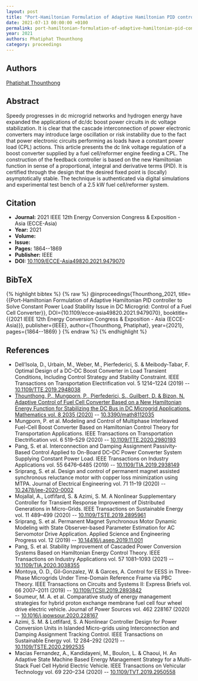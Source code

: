 ```yaml
---
layout: post
title: "Port-Hamiltonian Formulation of Adaptive Hamiltonian PID controller to Solve Constant Power Load Stability Issue in DC Microgrid: Control of a Fuel Cell Converter"
date: 2021-07-13 00:00:00 +0100
permalink: port-hamiltonian-formulation-of-adaptive-hamiltonian-pid-controller-to-solve-constant-power-load-stability-issue-in-dc-microgrid-control-of-a-fuel-cell-converter
year: 2021
authors: Phatiphat Thounthong
category: proceedings
---
```

 
## Authors
[Phatiphat Thounthong](authors/phatiphat_thounthong)
 
## Abstract
Speedy progresses in dc microgrid networks and hydrogen energy have expanded the applications of dc/dc boost power circuits in dc voltage stabilization. It is clear that the cascade interconnection of power electronic converters may introduce large oscillation or risk instability due to the fact that power electronic circuits performing as loads have a constant power load (CPL) actions. This article presents the dc link voltage regulation of a boost converter supplied by a fuel cell/reformer engine feeding a CPL. The construction of the feedback controller is based on the new Hamiltonian function in sense of a proportional, integral and derivative terms (PID). It is certified through the design that the desired fixed point is (locally) asymptotically stable. The technique is authenticated via digital simulations and experimental test bench of a 2.5 kW fuel cell/reformer system.
 
## Citation
- **Journal:** 2021 IEEE 12th Energy Conversion Congress &amp; Exposition - Asia (ECCE-Asia)
- **Year:** 2021
- **Volume:** 
- **Issue:** 
- **Pages:** 1864--1869
- **Publisher:** IEEE
- **DOI:** [10.1109/ECCE-Asia49820.2021.9479070](https://doi.org/10.1109/ECCE-Asia49820.2021.9479070)
 
## BibTeX
{% highlight bibtex %}
{% raw %}
@inproceedings{Thounthong_2021,
  title={{Port-Hamiltonian Formulation of Adaptive Hamiltonian PID controller to Solve Constant Power Load Stability Issue in DC Microgrid: Control of a Fuel Cell Converter}},
  DOI={10.1109/ecce-asia49820.2021.9479070},
  booktitle={{2021 IEEE 12th Energy Conversion Congress &amp; Exposition - Asia (ECCE-Asia)}},
  publisher={IEEE},
  author={Thounthong, Phatiphat},
  year={2021},
  pages={1864--1869}
}
{% endraw %}
{% endhighlight %}
 
## References
- Dell’Isola, D., Urbain, M., Weber, M., Pierfederici, S. & Meibody-Tabar, F. Optimal Design of a DC–DC Boost Converter in Load Transient Conditions, Including Control Strategy and Stability Constraint. IEEE Transactions on Transportation Electrification vol. 5 1214–1224 (2019) -- [10.1109/TTE.2019.2948038](https://doi.org/10.1109/TTE.2019.2948038)
- [Thounthong, P., Mungporn, P., Pierfederici, S., Guilbert, D. & Bizon, N. Adaptive Control of Fuel Cell Converter Based on a New Hamiltonian Energy Function for Stabilizing the DC Bus in DC Microgrid Applications. Mathematics vol. 8 2035 (2020)](adaptive-control-of-fuel-cell-converter-based-on-a-new-hamiltonian-energy-function-for-stabilizing-the-dc-bus-in-dc-microgrid-applications) -- [10.3390/math8112035](https://doi.org/10.3390/math8112035)
- Mungporn, P. et al. Modeling and Control of Multiphase Interleaved Fuel-Cell Boost Converter Based on Hamiltonian Control Theory for Transportation Applications. IEEE Transactions on Transportation Electrification vol. 6 519–529 (2020) -- [10.1109/TTE.2020.2980193](https://doi.org/10.1109/TTE.2020.2980193)
- Pang, S. et al. Interconnection and Damping Assignment Passivity-Based Control Applied to On-Board DC–DC Power Converter System Supplying Constant Power Load. IEEE Transactions on Industry Applications vol. 55 6476–6485 (2019) -- [10.1109/TIA.2019.2938149](https://doi.org/10.1109/TIA.2019.2938149)
- Sriprang, S. et al. Design and control of permanent magnet assisted synchronous reluctance motor with copper loss minimization using MTPA. Journal of Electrical Engineering vol. 71 11–19 (2020) -- [10.2478/jee-2020-0002](https://doi.org/10.2478/jee-2020-0002)
- Mojallal, A., Lotfifard, S. & Azimi, S. M. A Nonlinear Supplementary Controller for Transient Response Improvement of Distributed Generations in Micro-Grids. IEEE Transactions on Sustainable Energy vol. 11 489–499 (2020) -- [10.1109/TSTE.2019.2895961](https://doi.org/10.1109/TSTE.2019.2895961)
- Sriprang, S. et al. Permanent Magnet Synchronous Motor Dynamic Modeling with State Observer-based Parameter Estimation for AC Servomotor Drive Application. Applied Science and Engineering Progress vol. 12 (2019) -- [10.14416/j.asep.2019.11.001](https://doi.org/10.14416/j.asep.2019.11.001)
- Pang, S. et al. Stability Improvement of Cascaded Power Conversion Systems Based on Hamiltonian Energy Control Theory. IEEE Transactions on Industry Applications vol. 57 1081–1093 (2021) -- [10.1109/TIA.2020.3038355](https://doi.org/10.1109/TIA.2020.3038355)
- Montoya, O. D., Gil-Gonzalez, W. & Garces, A. Control for EESS in Three-Phase Microgrids Under Time-Domain Reference Frame via PBC Theory. IEEE Transactions on Circuits and Systems II: Express Briefs vol. 66 2007–2011 (2019) -- [10.1109/TCSII.2019.2893842](https://doi.org/10.1109/TCSII.2019.2893842)
- Soumeur, M. A. et al. Comparative study of energy management strategies for hybrid proton exchange membrane fuel cell four wheel drive electric vehicle. Journal of Power Sources vol. 462 228167 (2020) -- [10.1016/j.jpowsour.2020.228167](https://doi.org/10.1016/j.jpowsour.2020.228167)
- Azimi, S. M. & Lotfifard, S. A Nonlinear Controller Design for Power Conversion Units in Islanded Micro-grids using Interconnection and Damping Assignment Tracking Control. IEEE Transactions on Sustainable Energy vol. 12 284–292 (2021) -- [10.1109/TSTE.2020.2992535](https://doi.org/10.1109/TSTE.2020.2992535)
- Macias Fernandez, A., Kandidayeni, M., Boulon, L. & Chaoui, H. An Adaptive State Machine Based Energy Management Strategy for a Multi-Stack Fuel Cell Hybrid Electric Vehicle. IEEE Transactions on Vehicular Technology vol. 69 220–234 (2020) -- [10.1109/TVT.2019.2950558](https://doi.org/10.1109/TVT.2019.2950558)

